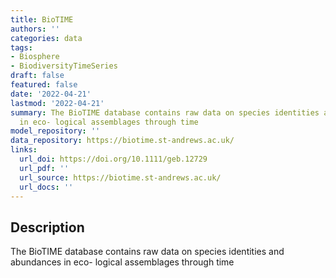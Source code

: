 ```yaml
---
title: BioTIME
authors: ''
categories: data
tags:
- Biosphere
- BiodiversityTimeSeries
draft: false
featured: false
date: '2022-04-21'
lastmod: '2022-04-21'
summary: The BioTIME database contains raw data on species identities and abundances
  in eco- logical assemblages through time
model_repository: ''
data_repository: https://biotime.st-andrews.ac.uk/
links:
  url_doi: https://doi.org/10.1111/geb.12729
  url_pdf: ''
  url_source: https://biotime.st-andrews.ac.uk/
  url_docs: ''
---
```


## Description

The BioTIME database contains raw data on species identities and abundances in eco- logical assemblages through time

